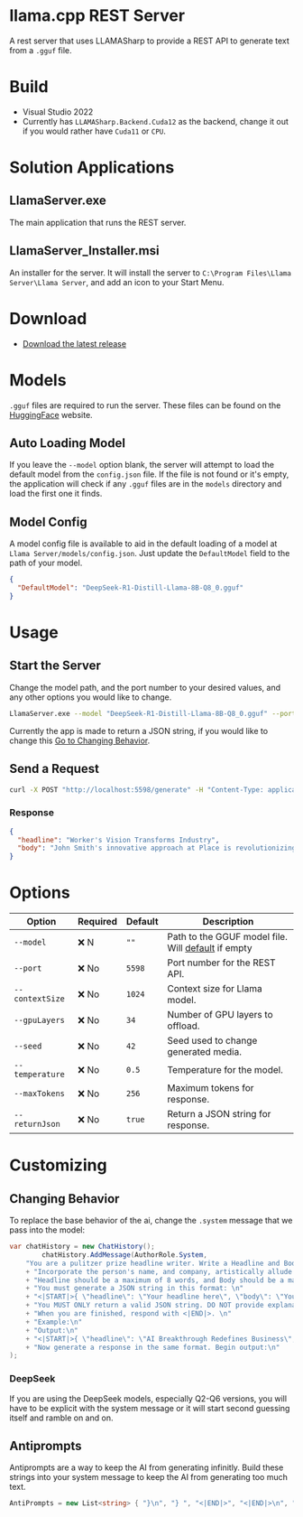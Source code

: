 ﻿# llama.cpp REST Server

A rest server that uses LLAMASharp to provide a REST API to generate text from a `.gguf` file.

# Build

- Visual Studio 2022
- Currently has ``LLAMASharp.Backend.Cuda12`` as the backend, change it out if you would rather have `Cuda11` or `CPU`.


# Solution Applications
## LlamaServer.exe
The main application that runs the REST server.

## LlamaServer_Installer.msi
An installer for the server. It will install the server to `C:\Program Files\Llama Server\Llama Server`, and add an icon to your Start Menu.

# Download

- [Download the latest release](https://github.com/vltmedia/LlamaServer/releases)

# Models

`.gguf` files are required to run the server. These files can be found on the [HuggingFace](https://huggingface.co/models?library=gguf&sort=trending/) website.

## Auto Loading Model
If you leave the `--model` option blank, the server will attempt to load the default model from the `config.json` file. If the file is not found or it's empty, the application will check if any `.gguf` files are in the `models` directory and load the first one it finds.

## Model Config
A model config file is available to aid in the default loading of a model at `Llama Server/models/config.json`. Just update the `DefaultModel` field to the path of your model.

```json
{
  "DefaultModel": "DeepSeek-R1-Distill-Llama-8B-Q8_0.gguf"
}
```


# Usage

## Start the Server

Change the model path, and the port number to your desired values, and any other options you would like to change.

```bash
LlamaServer.exe --model "DeepSeek-R1-Distill-Llama-8B-Q8_0.gguf" --port 5598 --contextSize 1024 --gpuLayers 34 --maxTokens 256 --temperature 0.5 --seed 52 --returnJson true
```

Currently the app is made to return a JSON string, if you would like to change this [Go to Changing Behavior](#changing-behavior).

## Send a Request

```bash
curl -X POST "http://localhost:5598/generate" -H "Content-Type: application/json" -d "{\"UserInput\":\"Hi, my name is John Smith and I work at Place as a worker.\"}"
```

### Response

```json
{
  "headline": "Worker's Vision Transforms Industry",
  "body": "John Smith's innovative approach at Place is revolutionizing the field."
}
```

# Options

| Option            | Required | Default                                      | Description                        |
| ----------------- | -------- | -------------------------------------------- | ---------------------------------- |
| `--model`       | ❌ N   | `""`                                            | Path to the GGUF model file. Will [default](#auto-loading-model) if empty |
| `--port`        | ❌ No    | `5598`                                     | Port number for the REST API.      |
| `--contextSize` | ❌ No    | `1024`                                     | Context size for Llama model.      |
| `--gpuLayers`   | ❌ No    | `34`                                       | Number of GPU layers to offload.   |
| `--seed`        | ❌ No    | `42`                                      | Seed used to change generated media.       |
| `--temperature` | ❌ No    | `0.5`                                      | Temperature for the model.       |
| `--maxTokens`   | ❌ No    | `256`                                      | Maximum tokens for response.       |
| `--returnJson`  | ❌ No    | `true`                                     | Return a JSON string for response. |

# Customizing

## Changing Behavior

To replace the base behavior of the ai, change the `.system` message that we pass into the model:

```csharp
var chatHistory = new ChatHistory();
        chatHistory.AddMessage(AuthorRole.System,
    "You are a pulitzer prize headline writer. Write a Headline and Body text for a Magazine front-page headline about the person in the data provided. Make the generated JSON string about them and the answers provided. \n"
    + "Incorporate the person's name, and company, artistically allude to the person's title, and answers.  \n"
    + "Headline should be a maximum of 8 words, and Body should be a maximum of 20 words. \n"
    + "You must generate a JSON string in this format: \n"
    + "<|START|>{ \"headline\": \"Your headline here\", \"body\": \"Your body text here\" }<|FINISHED|><|END|>\n"
    + "You MUST ONLY return a valid JSON string. DO NOT provide explanations. DO NOT add extra text. \n"
    + "When you are finished, respond with <|END|>. \n"
    + "Example:\n"
    + "Output:\n"
    + "<|START|>{ \"headline\": \"AI Breakthrough Redefines Business\", \"body\": \"Industry experts say this changes everything.\" }<|FINISHED|><|END|> \n"
    + "Now generate a response in the same format. Begin output:\n"
);
```
### DeepSeek
If you are using the DeepSeek models, especially Q2-Q6 versions, you will have to be explicit with the system message or it will start second guessing itself and ramble on and on.

## Antiprompts

Antiprompts are a way to keep the AI from generating infinitly. Build these strings into your system message to keep the AI from generating too much text.

```csharp
AntiPrompts = new List<string> { "}\n", "} ", "<|END|>", "<|END|>\n", "<|FINISHED|><|END|>\n" }
```
